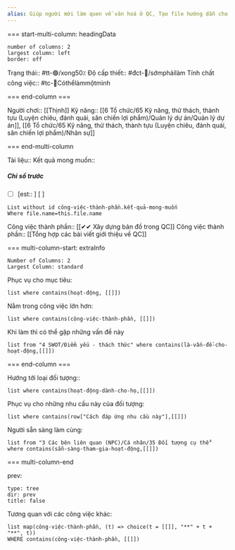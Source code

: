 ```yaml
---
alias: Giúp người mới làm quen về văn hoá ở QC, Tạo file hướng dẫn cho người mới
---
```

=== start-multi-column: headingData
```column-settings  
number of columns: 2
largest column: left
border: off
```

Trạng thái:: #tt-🟢/xong50٪
Độ cấp thiết:: #đct-🍃/sớmphảilàm
Tính chất công việc:: #tc-🧍Cóthểlàmmộtmình

=== end-column ===

Người chơi:: [[Thịnh]]
Kỹ năng:: [[6 Tổ chức/65 Kỹ năng, thử thách, thành tựu (Luyện chiêu, đánh quái, săn chiến lợi phẩm)/Quản lý dự án/Quản lý dự án]], [[6 Tổ chức/65 Kỹ năng, thử thách, thành tựu (Luyện chiêu, đánh quái, săn chiến lợi phẩm)/Nhân sự]] 

=== end-multi-column

Tài liệu::
Kết quả mong muốn:: 
##### Chỉ số trước
- [ ] [est:: ] [ ]
```dataview
List without id công-việc-thành-phần.kết-quả-mong-muốn
Where file.name=this.file.name
```
Công việc thành phần:: [[✔✔ Xây dựng bản đồ trong QC]]
Công việc thành phần:: [[Tổng hợp các bài viết giới thiệu về QC]]

=== multi-column-start: extraInfo
```column-settings
Number of Columns: 2
Largest Column: standard
```

Phục vụ cho mục tiêu:
```dataview
list where contains(hoạt-động, [[]])
```
Nằm trong công việc lớn hơn:
```dataview
list where contains(công-việc-thành-phần, [[]])
```
Khi làm thì có thể gặp những vấn đề này
```dataview
list from "4 SWOT/Điểm yếu - thách thức" where contains(là-vấn-đề-cho-hoạt-động,[[]])
```

=== end-column ===

Hướng tới loại đối tượng::
```dataview
list where contains(hoạt-động-dành-cho-họ,[[]])
```
Phục vụ cho những nhu cầu này của đối tượng:
```dataview
list where contains(row["Cách đáp ứng nhu cầu này"],[[]])
```
Người sẵn sàng làm cùng:
```dataview
list from "3 Các bên liên quan (NPC)/Cá nhân/35 Đối tượng cụ thể" where contains(sẵn-sàng-tham-gia-hoạt-động,[[]])
```

=== multi-column-end

prev:
```breadcrumbs
type: tree
dir: prev
title: false
```

Tương quan với các công việc khác:
```dataview 
list map(công-việc-thành-phần, (t) => choice(t = [[]], "**" + t + "**", t))
WHERE contains(công-việc-thành-phần, [[]])
```

